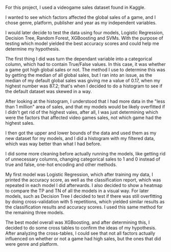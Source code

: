 For this project, I used a videogame sales dataset found in Kaggle. 

I wanted to see which factors affected the global sales of a game, and I chose genre, platform, publisher and year as my independent
variables.

I would later decide to test the data using four models, Logistic Regression, Decision Tree, Random Forest, XGBoosting and SVMs. With the purpose of testing which model yielded the best accuracy scores and could help me determine my hypothesis.

The first thing I did was turn the dependant variable into a categorical column, which had to contain True/False values.
In this case, it was whether a game got high global sales or not. The method I use to determine this was by getting the median of all global sales, but I ran into an issue, as the median of my default global sales was giving me a value of 0.17, when my highest number was 87.2; that's when I decided to do a histogram to see if the default dataset was skewed in a way.

After looking at the histogram, I understood that I had more data in the "less than 1 million" area of sales, and that my models would be likely overfitted if I didn't get rid of the highest vales, after all, I was just determining which were the factors that affected video games sales, not which game had the highest sales.

I then got the upper and lower bounds of the data and used them as my new dataset for my models, and I did a histogram with my filtered data, which was way better than what I had before.

I did some more cleaning before actually running the models, like getting rid of unnecessary columns, changing categorical sales to 1 and 0 instead of true and false, one-hot encoding and other methods.

My first model was Logistic Regression, which after training my data, I printed the accuracy score, as well as the classification report, which was repeated in each model I did afterwards. I also decided to show a heatmap to compare the TP and TN of all the models in a visual way. For later models, such as Decision Tree I decided to test if there was still overfitting by doing cross-validation with 5 repetitions, which yielded similar results as the classification results and accuracy scores. I used this same method for the remaining three models.

The best model overall was XGBoosting, and after determining this, I decided to do some cross tables to confirm the ideas of my hypothesis.
After analyzing the cross-tables, I could see that not all factors actually influenced on whether or not a game had high sales, but the ones that did were genre and platform.
